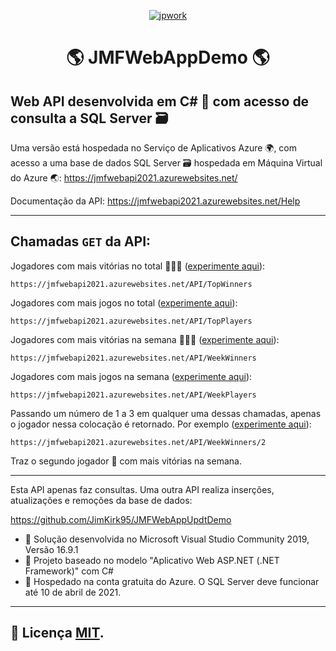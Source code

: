 <p align="center">
  <a href="http://gg.gg/jpwork">
    <img src="https://drive.google.com/uc?export=view&id=1e59cCO6e4Uu1oeO0YFUYwV58rVM_ABMQ" alt="jpwork"/>
  </a>
</p>
<h1 align="center"> 🌎 JMFWebAppDemo 🌎</h1>

## Web API desenvolvida em C# 📝 com acesso de consulta a SQL Server 🗃️
Uma versão está hospedada no Serviço de Aplicativos Azure 🌍, com acesso a uma base de dados SQL Server 🗃️ hospedada em Máquina Virtual do Azure 🌏: https://jmfwebapi2021.azurewebsites.net/

Documentação da API: https://jmfwebapi2021.azurewebsites.net/Help

---

## Chamadas `GET` da API:
Jogadores com mais vitórias no total 🥇🥈🥉 ([experimente aqui](https://jmfwebapi2021.azurewebsites.net/API/TopWinners "GET TopWinners")):
```
https://jmfwebapi2021.azurewebsites.net/API/TopWinners
```
Jogadores com mais jogos no total ([experimente aqui](https://jmfwebapi2021.azurewebsites.net/API/TopPlayers "GET TopPlayers")): 
```
https://jmfwebapi2021.azurewebsites.net/API/TopPlayers
```
Jogadores com mais vitórias na semana 🥇🥈🥉 ([experimente aqui](https://jmfwebapi2021.azurewebsites.net/API/WeekWinners "GET WeekWinners")):
```
https://jmfwebapi2021.azurewebsites.net/API/WeekWinners
```
Jogadores com mais jogos na semana ([experimente aqui](https://jmfwebapi2021.azurewebsites.net/API/WeekPlayers "GET WeekPlayers")):
```
https://jmfwebapi2021.azurewebsites.net/API/WeekPlayers
```
Passando um número de 1 a 3 em qualquer uma dessas chamadas, apenas o jogador nessa colocação é retornado.
Por exemplo ([experimente aqui](https://jmfwebapi2021.azurewebsites.net/API/WeekWinners/2 "GET 2nd WeekWinner")):
```
https://jmfwebapi2021.azurewebsites.net/API/WeekWinners/2
```
Traz o segundo jogador 🥈 com mais vitórias na semana.

---
Esta API apenas faz consultas. Uma outra API realiza inserções, atualizações e remoções da base de dados:

https://github.com/JimKirk95/JMFWebAppUpdtDemo

- 👀 Solução desenvolvida no Microsoft Visual Studio Community 2019, Versão 16.9.1
- 👀 Projeto baseado no modelo "Aplicativo Web ASP.NET (.NET Framework)" com C#
- 👀 Hospedado na conta gratuita do Azure. O SQL Server deve funcionar até 10 de abril de 2021.

---
## 📝 Licença [MIT](./LICENSE).
